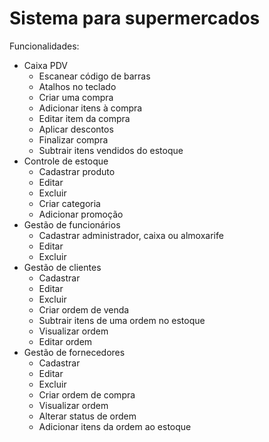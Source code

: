 # Sistema para supermercados

Funcionalidades:
- Caixa PDV
  - Escanear código de barras
  - Atalhos no teclado
  - Criar uma compra
  - Adicionar itens à compra
  - Editar item da compra
  - Aplicar descontos
  - Finalizar compra
  - Subtrair itens vendidos do estoque
- Controle de estoque
  - Cadastrar produto
  - Editar
  - Excluir
  - Criar categoria
  - Adicionar promoção
- Gestão de funcionários
  - Cadastrar administrador, caixa ou almoxarife
  - Editar
  - Excluir
- Gestão de clientes
  - Cadastrar
  - Editar
  - Excluir
  - Criar ordem de venda
  - Subtrair itens de uma ordem no estoque
  - Visualizar ordem
  - Editar ordem
- Gestão de fornecedores
  - Cadastrar
  - Editar
  - Excluir
  - Criar ordem de compra
  - Visualizar ordem
  - Alterar status de ordem
  - Adicionar itens da ordem ao estoque

